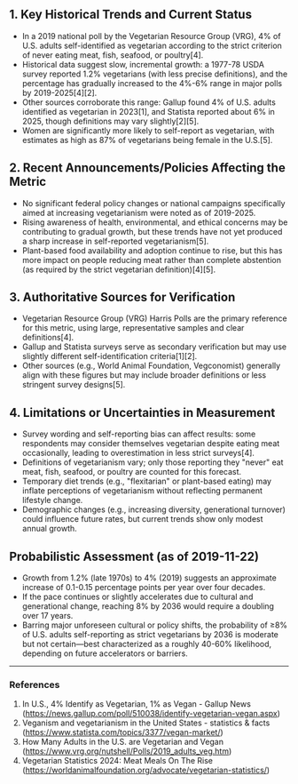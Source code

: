 ## 1. Key Historical Trends and Current Status

- In a 2019 national poll by the Vegetarian Resource Group (VRG), 4% of U.S. adults self-identified as vegetarian according to the strict criterion of never eating meat, fish, seafood, or poultry[4].
- Historical data suggest slow, incremental growth: a 1977-78 USDA survey reported 1.2% vegetarians (with less precise definitions), and the percentage has gradually increased to the 4%-6% range in major polls by 2019-2025[4][2].
- Other sources corroborate this range: Gallup found 4% of U.S. adults identified as vegetarian in 2023[1], and Statista reported about 6% in 2025, though definitions may vary slightly[2][5].
- Women are significantly more likely to self-report as vegetarian, with estimates as high as 87% of vegetarians being female in the U.S.[5].

## 2. Recent Announcements/Policies Affecting the Metric

- No significant federal policy changes or national campaigns specifically aimed at increasing vegetarianism were noted as of 2019-2025.
- Rising awareness of health, environmental, and ethical concerns may be contributing to gradual growth, but these trends have not yet produced a sharp increase in self-reported vegetarianism[5].
- Plant-based food availability and adoption continue to rise, but this has more impact on people reducing meat rather than complete abstention (as required by the strict vegetarian definition)[4][5].

## 3. Authoritative Sources for Verification

- Vegetarian Resource Group (VRG) Harris Polls are the primary reference for this metric, using large, representative samples and clear definitions[4].
- Gallup and Statista surveys serve as secondary verification but may use slightly different self-identification criteria[1][2].
- Other sources (e.g., World Animal Foundation, Vegconomist) generally align with these figures but may include broader definitions or less stringent survey designs[5].

## 4. Limitations or Uncertainties in Measurement

- Survey wording and self-reporting bias can affect results: some respondents may consider themselves vegetarian despite eating meat occasionally, leading to overestimation in less strict surveys[4].
- Definitions of vegetarianism vary; only those reporting they "never" eat meat, fish, seafood, or poultry are counted for this forecast.
- Temporary diet trends (e.g., "flexitarian" or plant-based eating) may inflate perceptions of vegetarianism without reflecting permanent lifestyle change.
- Demographic changes (e.g., increasing diversity, generational turnover) could influence future rates, but current trends show only modest annual growth.

## Probabilistic Assessment (as of 2019-11-22)

- Growth from 1.2% (late 1970s) to 4% (2019) suggests an approximate increase of 0.1-0.15 percentage points per year over four decades.
- If the pace continues or slightly accelerates due to cultural and generational change, reaching 8% by 2036 would require a doubling over 17 years.
- Barring major unforeseen cultural or policy shifts, the probability of ≥8% of U.S. adults self-reporting as strict vegetarians by 2036 is moderate but not certain—best characterized as a roughly 40-60% likelihood, depending on future accelerators or barriers.

---

### References

1. In U.S., 4% Identify as Vegetarian, 1% as Vegan - Gallup News (https://news.gallup.com/poll/510038/identify-vegetarian-vegan.aspx)
2. Veganism and vegetarianism in the United States - statistics & facts (https://www.statista.com/topics/3377/vegan-market/)
4. How Many Adults in the U.S. are Vegetarian and Vegan (https://www.vrg.org/nutshell/Polls/2019_adults_veg.htm)
5. Vegetarian Statistics 2024: Meat Meals On The Rise (https://worldanimalfoundation.org/advocate/vegetarian-statistics/)